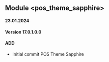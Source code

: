 ## Module <pos_theme_sapphire>
#### 23.01.2024
#### Version 17.0.1.0.0
#### ADD

- Initial commit POS Theme Sapphire
